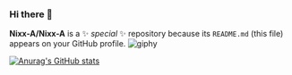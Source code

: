 ### Hi there 👋

**Nixx-A/Nixx-A** is a ✨ _special_ ✨ repository because its `README.md` (this file) appears on your GitHub profile.
![giphy](https://github.com/Nixx-A/Nixx-A/assets/71731922/f4f6cebd-1d97-429b-803f-468f26854eb1)


[![Anurag's GitHub stats](https://github-readme-stats.vercel.app/api?username=Nixx-A)](https://github.com/anuraghazra/github-readme-stats)
